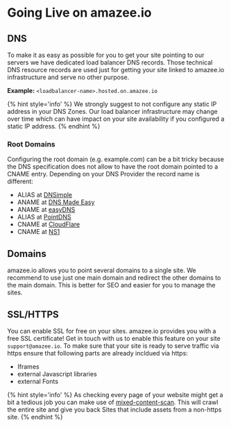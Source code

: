 # Going Live on amazee.io

<!-- toc -->

## DNS

To make it as easy as possible for you to get your site pointing to our servers we have dedicated load balancer DNS records. Those technical DNS resource records are used just for getting your site linked to amazee.io infrastructure and serve no other purpose.

**Example:** `<loadbalancer-name>.hosted.on.amazee.io`

{% hint style='info' %}
We strongly suggest to not configure any static IP address in your DNS Zones. Our load balancer infrastructure may change over time which can have impact on your site availability if you configured a static IP address.
{% endhint %}

### Root Domains

Configuring the root domain (e.g. example.com) can be a bit tricky because the DNS specification does not allow to have the root domain pointed to a CNAME entry. Depending on your DNS Provider the record name is different:

- ALIAS at [DNSimple](https://dnsimple.com/)
- ANAME at [DNS Made Easy](http://www.dnsmadeeasy.com/)
- ANAME at [easyDNS](https://www.easydns.com/)
- ALIAS at [PointDNS](https://pointhq.com/)
- CNAME at [CloudFlare](https://www.cloudflare.com/)
- CNAME at [NS1](http://ns1.com)


## Domains

amazee.io allows you to point several domains to a single site. We recommend to use just one main domain and redirect the other domains to the main domain. This is better for SEO and easier for you to manage the sites.

## SSL/HTTPS

You can enable SSL for free on your sites. amazee.io provides you with a free SSL certificate! Get in touch with us to enable this feature on your site `support@amazee.io`. To make sure that your site is ready to serve traffic via https ensure that following parts are already incldued via https:

  - Iframes
  - external Javascript libraries
  - external Fonts

{% hint style='info' %}
As checking every page of your website might get a bit a tedious job you can make use of <a href="https://github.com/bramus/mixed-content-scan">mixed-content-scan</a>. This will crawl the entire site and give you back Sites that include assets from a non-https site.
{% endhint %}
